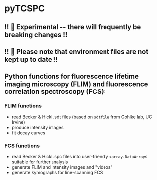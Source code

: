 # pyTCSPC

## !! 🚧 Experimental -- there will frequently be breaking changes !!

## !! 🚧 Please note that environment files are not kept up to date !!

## Python functions for fluorescence lifetime imaging microscopy (FLIM) and fluorescence correlation spectroscopy (FCS):

### FLIM functions
- read Becker &amp; Hickl .sdt files (based on `sdtfile` from Gohlke lab, UC Irvine)
- produce intensity images
- fit decay curves

### FCS functions
- read Becker &amp; Hickl .spc files into user-friendly `xarray.DataArray`s suitable for further analysis
- generate FLIM and intensity images and "videos"
- generate kymographs for line-scanning FCS
